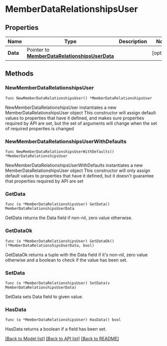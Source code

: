 # MemberDataRelationshipsUser

## Properties

Name | Type | Description | Notes
------------ | ------------- | ------------- | -------------
**Data** | Pointer to [**MemberDataRelationshipsUserData**](MemberDataRelationshipsUserData.md) |  | [optional] 

## Methods

### NewMemberDataRelationshipsUser

`func NewMemberDataRelationshipsUser() *MemberDataRelationshipsUser`

NewMemberDataRelationshipsUser instantiates a new MemberDataRelationshipsUser object
This constructor will assign default values to properties that have it defined,
and makes sure properties required by API are set, but the set of arguments
will change when the set of required properties is changed

### NewMemberDataRelationshipsUserWithDefaults

`func NewMemberDataRelationshipsUserWithDefaults() *MemberDataRelationshipsUser`

NewMemberDataRelationshipsUserWithDefaults instantiates a new MemberDataRelationshipsUser object
This constructor will only assign default values to properties that have it defined,
but it doesn't guarantee that properties required by API are set

### GetData

`func (o *MemberDataRelationshipsUser) GetData() MemberDataRelationshipsUserData`

GetData returns the Data field if non-nil, zero value otherwise.

### GetDataOk

`func (o *MemberDataRelationshipsUser) GetDataOk() (*MemberDataRelationshipsUserData, bool)`

GetDataOk returns a tuple with the Data field if it's non-nil, zero value otherwise
and a boolean to check if the value has been set.

### SetData

`func (o *MemberDataRelationshipsUser) SetData(v MemberDataRelationshipsUserData)`

SetData sets Data field to given value.

### HasData

`func (o *MemberDataRelationshipsUser) HasData() bool`

HasData returns a boolean if a field has been set.


[[Back to Model list]](../README.md#documentation-for-models) [[Back to API list]](../README.md#documentation-for-api-endpoints) [[Back to README]](../README.md)


